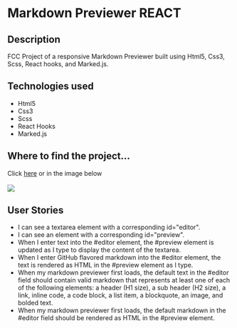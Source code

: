 <h1>Markdown Previewer REACT</h1>
<h2>Description</h2>
<p>
	FCC Project of a responsive Markdown Previewer built using Html5, Css3, Scss, React hooks, and Marked.js.
</p>
<h2>Technologies used</h2>
<ul>
	<li>Html5</li>
  	<li>Css3</li>
  	<li>Scss</li>
  	<li>React Hooks</li>
  	<li>Marked.js</li>
</ul>
<h2>Where to find the project...</h2>
<p>Click <a href="https://marcomaz.github.io/markdown-previwer-react/" target="_blank"> here</a> or in the image below <br/><br/>
	<a href="https://marcomaz.github.io/markdown-previwer-react/" target="_blank">
		<img src="https://www.dropbox.com/s/2mf2oc8g89lhfan/23-markdown-previewer-react.jpg?raw=1">
	</a>
</p>
<h2>User Stories</h2>
<ul>
	<li>I can see a textarea element with a corresponding id="editor".</li>
	<li>I can see an element with a corresponding id="preview".</li>
	<li>When I enter text into the #editor element, the #preview element is updated as I type to display the content of the textarea.</li>
	<li>When I enter GitHub flavored markdown into the #editor element, the text is rendered as HTML in the #preview element as I type.</li>
	<li>When my markdown previewer first loads, the default text in the #editor field should contain valid markdown that represents at least one of each of the following elements: a header (H1 size), a sub header (H2 size), a link, inline code, a code block, a list item, a blockquote, an image, and bolded text.</li>
	<li>When my markdown previewer first loads, the default markdown in the #editor field should be rendered as HTML in the #preview element.</li>
</ul>